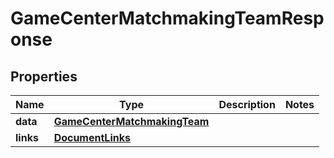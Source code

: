 

# GameCenterMatchmakingTeamResponse


## Properties

| Name | Type | Description | Notes |
|------------ | ------------- | ------------- | -------------|
|**data** | [**GameCenterMatchmakingTeam**](GameCenterMatchmakingTeam.md) |  |  |
|**links** | [**DocumentLinks**](DocumentLinks.md) |  |  |



